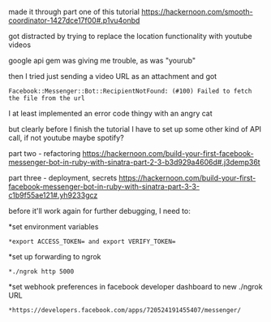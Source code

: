 made it through part one of this tutorial
https://hackernoon.com/smooth-coordinator-1427dce17f00#.p1vu4onbd

got distracted by trying to replace the location functionality with youtube videos

google api gem was giving me trouble, as was "yourub"

then I tried just sending a video URL as an attachment and got 

    Facebook::Messenger::Bot::RecipientNotFound: (#100) Failed to fetch the file from the url

I at least implemented an error code thingy with an angry cat

but clearly before I finish the tutorial I have to set up some other kind of API call, if not youtube maybe spotify? 

part two - refactoring https://hackernoon.com/build-your-first-facebook-messenger-bot-in-ruby-with-sinatra-part-2-3-b3d929a4606d#.j3demp36t

part three - deployment, secrets https://hackernoon.com/build-your-first-facebook-messenger-bot-in-ruby-with-sinatra-part-3-3-c1b9f55ae121#.yh9233gcz

before it'll work again for further debugging, I need to:

  *set environment variables

    *export ACCESS_TOKEN= and export VERIFY_TOKEN=
  
  *set up forwarding to ngrok 

    *./ngrok http 5000

  *set webhook preferences in facebook developer dashboard to new ./ngrok URL 

    *https://developers.facebook.com/apps/720524191455407/messenger/ 